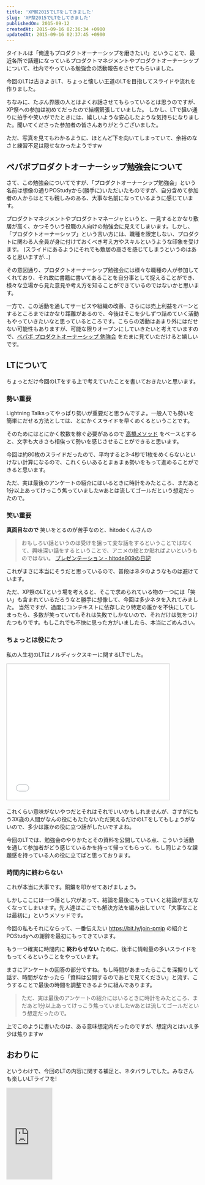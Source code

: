 ```yaml
---
title: 'XP祭2015でLTをしてきました'
slug: 'XP祭2015でLTをしてきました'
publishedOn: 2015-09-12
createdAt: 2015-09-16 02:36:34 +0900
updatedAt: 2015-09-16 02:37:45 +0900
---
```

タイトルは「俺達もプロダクトオーナーシップを磨きたい!」ということで、最近各所で話題になっているプロダクトマネジメントやプロダクトオーナーシップについて、社内でやっている勉強会の活動報告をさせてもらいました。

<script async class="speakerdeck-embed" data-id="aabb4e4dfa274fb2b52bfc4f14ac098c" data-ratio="1.33333333333333" src="//speakerdeck.com/assets/embed.js"></script>

今回のLTは古きよきLT、ちょっと懐しい王道のLTを目指してスライドや流れを作りました。

ちなみに、たぶん界隈の人とはよくお話させてもらっているとは思うのですが、XP祭への参加は初めてだったので結構緊張していました。
しかし、LTで狙い通りに拍手や笑いがでたときには、嬉しいような安心したような気持ちになりました。聞いてくださった参加者の皆さんありがとうございました。

ただ、写真を見てもわかるように、ほとんど下を向いてしまっていて、余裕のなさと練習不足は隠せなかったようですw

## ペパボプロダクトオーナーシップ勉強会について

さて、この勉強会についてですが、「プロダクトオーナーシップ勉強会」という名前は想像の通りPOStudyから(勝手に)いただいたものですが、自分含めて参加者の人からはとても親しみのある、大事な名前になっているように感じています。

プロダクトマネジメントやプロダクトマネージャというと、一見するとかなり敷居が高く、かつそういう役職の人向けの勉強会に見えてしまいます。しかし、「プロダクトオーナーシップ」という言い方には、職種を限定しない、プロダクトに関わる人全員が身に付けておくべき考え方やスキルというような印象を受けます。
(スライドにあるようにそれでも敷居の高さを感じてしまうというのはあると思いますが…)

その意図通り、プロダクトオーナーシップ勉強会には様々な職種の人が参加してくれており、それ故に書籍に書いてあることを自分事として捉えることができ、様々な立場から見た意見や考え方を知ることができているのではないかと思います。

一方で、この活動を通してサービスや組織の改善、さらには売上利益をバーンとするところまではかなり距離があるので、今後はそこを少しずつ詰めていく活動もやっていきたいなと思っているところです。こちらの活動はあまり外にはだせない可能性もありますが、可能な限りオープンにしていきたいと考えていますので、[ペパボ プロダクトオーナーシップ 勉強会](https://pepabo.github.io/product-ownership-study/) をたまに見ていただけると嬉しいです。

## LTについて

ちょっとだけ今回のLTをする上で考えていたことを書いておきたいと思います。

### 勢い重要

Lightning Talksってやっぱり勢いが重要だと思うんですよ。一般人でも勢いを簡単にだせる方法としては、とにかくスライドを早くめくるということです。

そのためにはとにかく枚数を稼ぐ必要があるので [高橋メソッド](https://www.rubycolor.org/takahashi/takahashi/img0.html) をベースとすると、文字も大きさも相俟って勢いを感じさせることができると思います。

今回は約80枚のスライドだったので、平均すると3-4秒で1枚をめくらないといけない計算になるので、これくらいあるとまぁまぁ勢いをもって進めることができると思います。

ただ、実は最後のアンケートの紹介にはいるときに時計をみたところ、まだあと1分以上あってけっこう焦っていましたwあとは流してゴールだという想定だったので。

### 笑い重要

**真面目なので** 笑いをとるのが苦手なのと、hitodeくんさんの

> おもしろい話というのは受けを狙って変な話をするということではなくて、興味深い話をするということで、アニメの絵とか貼ればよいというものではない。 
  [プレゼンテーション - hitode909の日記](https://hitode909.hatenablog.com/entry/2014/04/12/203835)

これがまさに本当にそうだと思っているので、普段はネタのようなものは避けています。

ただ、XP祭のLTという場を考えると、そこで求められている物の一つには「笑い」も含まれているだろうなと勝手に想像して、今回は多少ネタを入れてみました。
当然ですが、過度にコンテキストに依存したり特定の誰かを不快にしてしまったら、多数が笑っていてもそれは失敗でしかないので、それだけは気をつけたつもりです。もしこれでも不快に思った方がいましたら、本当にごめんさい。

### ちょっとは役にたつ

私の人生初のLTはノルディックスキーに関するLTでした。

<iframe src="//www.slideshare.net/slideshow/embed_code/key/GreGbivFJmtspK" width="425" height="355" frameborder="0" marginwidth="0" marginheight="0" scrolling="no" style="border:1px solid #CCC; border-width:1px; margin-bottom:5px; max-width: 100%;" allowfullscreen> </iframe>

これくらい意味がないやつだとそれはそれでいいかもしれませんが、さすがにもう3X歳の人間がなんの役にもたたないただ笑えるだけのLTをしてもしょうがないので、多少は誰かの役に立つ話がしたいですよね。

今回のLTでは、勉強会のやりかたとその資料を公開している点、こういう活動を通して参加者がどう感じているかを持って帰ってもらって、もし同じような課題感を持っている人の役に立てばと思っております。

### 時間内に終わらない

これが本当に大事です。銅鑼を叩かせてあげましょう。

しかしここには一つ落とし穴があって、結論を最後にもっていくと結論が言えなくなってしまいます。先人達はここでも解決方法を編み出していて「大事なことは最初に」というメソッドです。

今回の私もそれにならって、一番伝えたい https://bit.ly/join-pmjp の紹介とPOStudyへの謝辞を最初にもってきています。

もう一つ確実に時間内に **終わらせない** ために、後半に情報量の多いスライドをもってくるということをやっています。

まさにアンケートの回答の部分ですね。もし時間があまったらここを深掘りして話す、時間がなかったら「資料は公開するのであとで見てください」と流す、こうすることで最後の時間を調整できるように組んであります。

> ただ、実は最後のアンケートの紹介にはいるときに時計をみたところ、まだあと1分以上あってけっこう焦っていましたwあとは流してゴールだという想定だったので。

上でこのように書いたのは、ある意味想定内だったのですが、想定内とはいえ多少は焦りますw

## おわりに

というわけで、今回のLTの内容に関する補足と、ネタバラしでした。みなさんも楽しいLTライフを!


<iframe src="https://rcm-fe.amazon-adsystem.com/e/cm?lt1=_blank&bc1=000000&IS2=1&bg1=FFFFFF&fc1=000000&lc1=0000FF&t=shucreamnet-22&o=9&p=8&l=as4&m=amazon&f=ifr&ref=ss_til&asins=B00TCM8TB4" style="width:120px;height:240px;" scrolling="no" marginwidth="0" marginheight="0" frameborder="0"></iframe>
